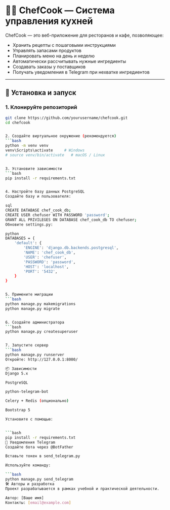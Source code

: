 # 🧑‍🍳 ChefCook — Система управления кухней

ChefCook — это веб-приложение для ресторанов и кафе, позволяющее:
- Хранить рецепты с пошаговыми инструкциями
- Управлять запасами продуктов
- Планировать меню на день и неделю
- Автоматически рассчитывать нужные ингредиенты
- Создавать заказы у поставщиков
- Получать уведомления в Telegram при нехватке ингредиентов

---

## 🚀 Установка и запуск

### 1. Клонируйте репозиторий

```bash
git clone https://github.com/yourusername/chefcook.git
cd chefcook


2. Создайте виртуальное окружение (рекомендуется)
```bash
python -m venv venv
venv\Scripts\activate     # Windows
# source venv/bin/activate   # macOS / Linux


3. Установите зависимости
```bash
pip install -r requirements.txt


4. Настройте базу данных PostgreSQL
Создайте базу и пользователя:

sql
CREATE DATABASE chef_cook_db;
CREATE USER chefuser WITH PASSWORD 'password';
GRANT ALL PRIVILEGES ON DATABASE chef_cook_db TO chefuser;
Обновите settings.py:

python
DATABASES = {
    'default': {
        'ENGINE': 'django.db.backends.postgresql',
        'NAME': 'chef_cook_db',
        'USER': 'chefuser',
        'PASSWORD': 'password',
        'HOST': 'localhost',
        'PORT': '5432',
    }
}


5. Примените миграции
```bash
python manage.py makemigrations
python manage.py migrate


6. Создайте администратора
```bash
python manage.py createsuperuser


7. Запустите сервер
```bash
python manage.py runserver
Откройте: http://127.0.0.1:8000/

📦 Зависимости
Django 5.x

PostgreSQL

python-telegram-bot

Celery + Redis (опционально)

Bootstrap 5

Установите с помощью:


```bash
pip install -r requirements.txt
📲 Уведомления Telegram
Создайте бота через @BotFather

Вставьте токен в send_telegram.py

Используйте команду:

```bash
python manage.py send_telegram
🛠️ Авторы и разработка
Проект разрабатывается в рамках учебной и практической деятельности.

Автор: [Ваше имя]
Контакты: [email@example.com]
